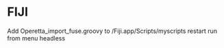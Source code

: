 # FIJI
Add Operetta_import_fuse.groovy to /Fiji.app/Scripts/myscripts
restart
run from menu headless
